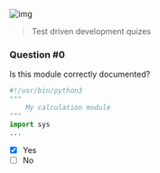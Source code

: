 ![img](https://assets.imaginablefutures.com/media/images/ALX_Logo.max-200x150.png)
> Test driven development quizes

### Question #0
Is this module correctly documented?
```python
#!/usr/bin/python3
""" 
    My calculation module
"""
import sys
...
```
* [X] Yes
* [ ] No 